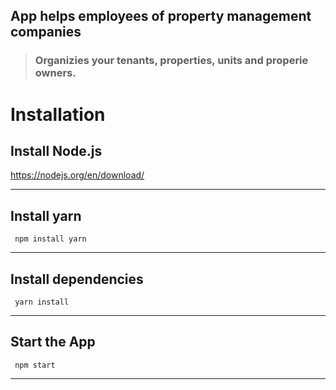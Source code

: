 ## App helps employees of property management companies

> ### Organizies your tenants, properties, units and properie owners.

# Installation

## Install Node.js

https://nodejs.org/en/download/

---

## Install yarn

     npm install yarn

---

## Install dependencies

     yarn install

---

## Start the App

     npm start

---
